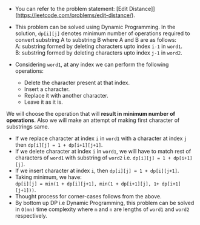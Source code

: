 *   You can refer to the problem statement:
[Edit Distance]](https://leetcode.com/problems/edit-distance/).

*   This problem can be solved using Dynamic Programming. In the solution, `dp[i][j]` denotes minimum number of operations required to convert substring A to substring B where A and B are as follows:  
A: substring formed by deleting characters upto index `i-1` in `word1`.  
B: substring formed by deleting characters upto index `j-1` in `word2`.  
*   Considering `word1`, at any index we can perform the            following operations:  
    * Delete the character present at that index. 
    * Insert a character.  
    * Replace it with another character. 
    * Leave it as it is.  

We will choose the operation that will **result in minimum number of operations**. Also we will make an attempt of making first character of substrings same.  
* If we replace character at index `i` in `word1` with a character at index `j` then `dp[i][j] = 1 + dp[i+1][j+1]`.
* If we delete character at index `i` in `word1`, we will have to match rest of characters of `word1` with substring of `word2` i.e. `dp[i][j] = 1 + dp[i+1][j]`.
* If we insert character at index `i`, then `dp[i][j] = 1 + dp[i][j+1]`.
* Taking minimum, we have:  
`dp[i][j] = min(1 + dp[i][j+1], min(1 + dp[i+1][j], 1+ dp[i+1][j+1]))`.
* Thought process for corner-cases follows from the above.
* By bottom up DP i.e Dynamic Programming, this problem can be solved in `O(mn)` time complexity where `m` and `n` are lengths of `word1` and `word2` respectively.